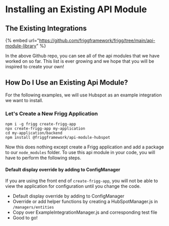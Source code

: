 # Installing an Existing API Module

## The Existing Integrations

{% embed url="https://github.com/friggframework/frigg/tree/main/api-module-library" %}

In the above Github repo, you can see all of the api modules that we have worked on so far. This list is ever growing and we hope that you will be inspired to create your own!&#x20;

## How Do I Use an Existing Api Module?

For the following examples, we will use Hubspot as an example integration we want to install.

### Let's Create a New Frigg Application

```
npm i -g frigg create-frigg-app
npx create-frigg-app my-application
cd my-application/backend
npm install @friggframework/api-module-hubspot
```

Now this does nothing except create a Frigg application and add a package to our `node_modules` folder. To use this api module in your code, you will have to perform the following steps.

#### Default display override by adding to ConfigManager

If you are using the front end of `create-frigg-app`, you will not be able to view the application for configuration until you change the code.



* Default display override by adding to ConfigManager
* Override or add helper functions by creating a HubSpotManager.js in `/managers/entities`
* Copy over ExampleIntegrationManager.js and corresponding test file
* Good to go!
